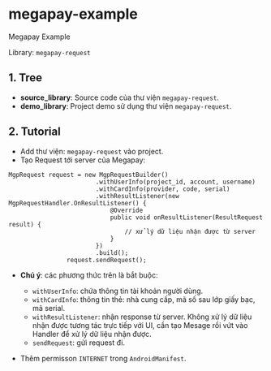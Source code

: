 # megapay-example

Megapay Example

Library: `megapay-request` 


## 1. Tree

- **source_library**: Source code của thư viện `megapay-request`.
- **demo_library**: Project demo sử dụng thư viện `megapay-request`.

## 2. Tutorial 

- Add thư viện: `megapay-request` vào project.
- Tạo Request tới server của Megapay:

```
MgpRequest request = new MgpRequestBuilder()
                        .withUserInfo(project_id, account, username)
                        .withCardInfo(provider, code, serial)
                        .withResultListener(new MgpRequestHandler.OnResultListener() {
                            @Override
                            public void onResultListener(ResultRequest result) {
                                // xử lý dữ liệu nhận được từ server
                            }
                        })
                        .build();
                request.sendRequest();
```

- **Chú ý**: các phương thức trên là bắt buộc:
  - `withUserInfo`: chứa thông tin tài khoản người dùng.
  - `withCardInfo`: thông tin thẻ: nhà cung cấp, mã số sau lớp giấy bạc, mã serial.
  - `withResultListener`: nhận response từ server. Không xử lý dữ liệu nhận được tương tác trực tiếp với UI, cần tạo Mesage rồi vứt vào Handler để xử lý dữ liệu nhận được.
  - `sendRequest`: gửi request đi.

- Thêm permisson `INTERNET` trong `AndroidManifest`.
